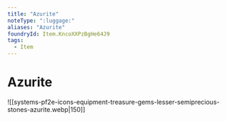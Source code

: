 ```yaml
---
title: "Azurite"
noteType: ":luggage:"
aliases: "Azurite"
foundryId: Item.KncoXXPzBgHe64J9
tags:
  - Item
---
```


# Azurite
![[systems-pf2e-icons-equipment-treasure-gems-lesser-semiprecious-stones-azurite.webp|150]]
